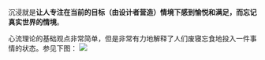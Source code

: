 沉浸就是**让人专注在当前的目标（由设计者营造）情境下感到愉悦和满足，而忘记真实世界的情境**。

心流理论的基础观点非常简单，但是非常有力地解释了人们废寝忘食地投入一件事情的状态。参见下图：
![](http://endless.qiniudn.com/githubimmersion-study.jpg)
